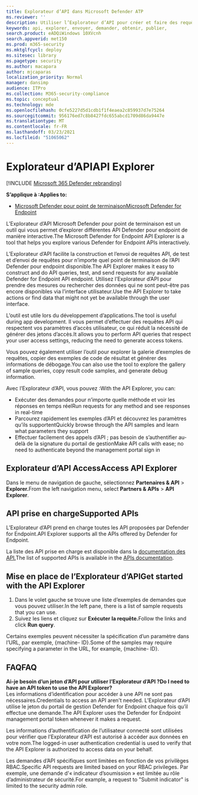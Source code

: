 ```yaml
---
title: Explorateur d’API dans Microsoft Defender ATP
ms.reviewer: ''
description: Utiliser l’Explorateur d’API pour créer et faire des requêtes API, tester et envoyer des demandes pour n’importe quelle API disponible
keywords: api, explorer, envoyer, demander, obtenir, publier,
search.product: eADQiWindows 10XVcnh
search.appverid: met150
ms.prod: m365-security
ms.mktglfcycl: deploy
ms.sitesec: library
ms.pagetype: security
ms.author: macapara
author: mjcaparas
localization_priority: Normal
manager: dansimp
audience: ITPro
ms.collection: M365-security-compliance
ms.topic: conceptual
ms.technology: mde
ms.openlocfilehash: 0cfe5227d5d1cdb1f1f4eaea2c859937d7e75264
ms.sourcegitcommit: 956176ed7c8b8427fdc655abcd1709d86da9447e
ms.translationtype: MT
ms.contentlocale: fr-FR
ms.lasthandoff: 03/23/2021
ms.locfileid: "51065062"
---
```

# <a name="api-explorer"></a><span data-ttu-id="e9d47-104">Explorateur d’API</span><span class="sxs-lookup"><span data-stu-id="e9d47-104">API Explorer</span></span>

[!INCLUDE [Microsoft 365 Defender rebranding](../../includes/microsoft-defender.md)]

<span data-ttu-id="e9d47-105">**S’applique à :**</span><span class="sxs-lookup"><span data-stu-id="e9d47-105">**Applies to:**</span></span>
- [<span data-ttu-id="e9d47-106">Microsoft Defender pour point de terminaison</span><span class="sxs-lookup"><span data-stu-id="e9d47-106">Microsoft Defender for Endpoint</span></span>](https://go.microsoft.com/fwlink/?linkid=2154037)


<span data-ttu-id="e9d47-107">L’Explorateur d’API Microsoft Defender pour point de terminaison est un outil qui vous permet d’explorer différentes API Defender pour endpoint de manière interactive.</span><span class="sxs-lookup"><span data-stu-id="e9d47-107">The Microsoft Defender for Endpoint API Explorer is a tool that helps you explore various Defender for Endpoint APIs interactively.</span></span> 

<span data-ttu-id="e9d47-108">L’Explorateur d’API facilite la construction et l’envoi de requêtes API, de test et d’envoi de requêtes pour n’importe quel point de terminaison de l’API Defender pour endpoint disponible.</span><span class="sxs-lookup"><span data-stu-id="e9d47-108">The API Explorer makes it easy to construct and do API queries, test, and send requests for any available Defender for Endpoint API endpoint.</span></span> <span data-ttu-id="e9d47-109">Utilisez l’Explorateur d’API pour prendre des mesures ou rechercher des données qui ne sont peut-être pas encore disponibles via l’interface utilisateur.</span><span class="sxs-lookup"><span data-stu-id="e9d47-109">Use the API Explorer to take actions or find data that might not yet be available through the user interface.</span></span>

<span data-ttu-id="e9d47-110">L’outil est utile lors du développement d’applications.</span><span class="sxs-lookup"><span data-stu-id="e9d47-110">The tool is useful during app development.</span></span> <span data-ttu-id="e9d47-111">Il vous permet d’effectuer des requêtes API qui respectent vos paramètres d’accès utilisateur, ce qui réduit la nécessité de générer des jetons d’accès.</span><span class="sxs-lookup"><span data-stu-id="e9d47-111">It allows you to perform API queries that respect your user access settings, reducing the need to generate access tokens.</span></span>

<span data-ttu-id="e9d47-112">Vous pouvez également utiliser l’outil pour explorer la galerie d’exemples de requêtes, copier des exemples de code de résultat et générer des informations de débogage.</span><span class="sxs-lookup"><span data-stu-id="e9d47-112">You can also use the tool to explore the gallery of sample queries, copy result code samples, and generate debug information.</span></span>

<span data-ttu-id="e9d47-113">Avec l’Explorateur d’API, vous pouvez :</span><span class="sxs-lookup"><span data-stu-id="e9d47-113">With the API Explorer, you can:</span></span>

- <span data-ttu-id="e9d47-114">Exécuter des demandes pour n’importe quelle méthode et voir les réponses en temps réel</span><span class="sxs-lookup"><span data-stu-id="e9d47-114">Run requests for any method and see responses in real-time</span></span>
- <span data-ttu-id="e9d47-115">Parcourez rapidement les exemples d’API et découvrez les paramètres qu’ils supportent</span><span class="sxs-lookup"><span data-stu-id="e9d47-115">Quickly browse through the API samples and learn what parameters they support</span></span>
- <span data-ttu-id="e9d47-116">Effectuer facilement des appels d’API ; pas besoin de s’authentifier au-delà de la signature du portail de gestion</span><span class="sxs-lookup"><span data-stu-id="e9d47-116">Make API calls with ease; no need to authenticate beyond the management portal sign in</span></span>

## <a name="access-api-explorer"></a><span data-ttu-id="e9d47-117">Explorateur d’API Access</span><span class="sxs-lookup"><span data-stu-id="e9d47-117">Access API Explorer</span></span>

<span data-ttu-id="e9d47-118">Dans le menu de navigation de gauche, sélectionnez **Partenaires & API**  >  **Explorer.**</span><span class="sxs-lookup"><span data-stu-id="e9d47-118">From the left navigation menu, select **Partners & APIs** > **API Explorer**.</span></span>

## <a name="supported-apis"></a><span data-ttu-id="e9d47-119">API prise en charge</span><span class="sxs-lookup"><span data-stu-id="e9d47-119">Supported APIs</span></span>

<span data-ttu-id="e9d47-120">L’Explorateur d’API prend en charge toutes les API proposées par Defender for Endpoint.</span><span class="sxs-lookup"><span data-stu-id="e9d47-120">API Explorer supports all the APIs offered by Defender for Endpoint.</span></span>
  
<span data-ttu-id="e9d47-121">La liste des API prise en charge est disponible dans la [documentation des API.](apis-intro.md)</span><span class="sxs-lookup"><span data-stu-id="e9d47-121">The list of supported APIs is available in the [APIs documentation](apis-intro.md).</span></span> 

## <a name="get-started-with-the-api-explorer"></a><span data-ttu-id="e9d47-122">Mise en place de l’Explorateur d’API</span><span class="sxs-lookup"><span data-stu-id="e9d47-122">Get started with the API Explorer</span></span>

1. <span data-ttu-id="e9d47-123">Dans le volet gauche se trouve une liste d’exemples de demandes que vous pouvez utiliser.</span><span class="sxs-lookup"><span data-stu-id="e9d47-123">In the left pane, there is a list of sample requests that you can use.</span></span> 
2. <span data-ttu-id="e9d47-124">Suivez les liens et cliquez sur **Exécuter la requête.**</span><span class="sxs-lookup"><span data-stu-id="e9d47-124">Follow the links and click **Run query**.</span></span> 

<span data-ttu-id="e9d47-125">Certains exemples peuvent nécessiter la spécification d’un paramètre dans l’URL, par exemple, {machine- ID}.</span><span class="sxs-lookup"><span data-stu-id="e9d47-125">Some of the samples may require specifying a parameter in the URL, for example, {machine- ID}.</span></span>

## <a name="faq"></a><span data-ttu-id="e9d47-126">FAQ</span><span class="sxs-lookup"><span data-stu-id="e9d47-126">FAQ</span></span>

<span data-ttu-id="e9d47-127">**Ai-je besoin d’un jeton d’API pour utiliser l’Explorateur d’API ?**</span><span class="sxs-lookup"><span data-stu-id="e9d47-127">**Do I need to have an API token to use the API Explorer?**</span></span> <br>
<span data-ttu-id="e9d47-128">Les informations d’identification pour accéder à une API ne sont pas nécessaires.</span><span class="sxs-lookup"><span data-stu-id="e9d47-128">Credentials to access an API aren't needed.</span></span> <span data-ttu-id="e9d47-129">L’Explorateur d’API utilise le jeton du portail de gestion Defender for Endpoint chaque fois qu’il effectue une demande.</span><span class="sxs-lookup"><span data-stu-id="e9d47-129">The API Explorer uses the Defender for Endpoint management portal token whenever it makes a request.</span></span>

<span data-ttu-id="e9d47-130">Les informations d’authentification de l’utilisateur connecté sont utilisées pour vérifier que l’Explorateur d’API est autorisé à accéder aux données en votre nom.</span><span class="sxs-lookup"><span data-stu-id="e9d47-130">The logged-in user authentication credential is used to verify that the API Explorer is authorized to access data on your behalf.</span></span>

<span data-ttu-id="e9d47-131">Les demandes d’API spécifiques sont limitées en fonction de vos privilèges RBAC.</span><span class="sxs-lookup"><span data-stu-id="e9d47-131">Specific API requests are limited based on your RBAC privileges.</span></span> <span data-ttu-id="e9d47-132">Par exemple, une demande d'« indicateur d’soumission » est limitée au rôle d’administrateur de sécurité.</span><span class="sxs-lookup"><span data-stu-id="e9d47-132">For example, a request to "Submit indicator" is limited to the security admin role.</span></span> 
